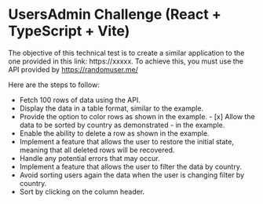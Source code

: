 # UsersAdmin Challenge (React + TypeScript + Vite)

The objective of this technical test is to create a similar application to the one provided in this link: https://xxxxx. To achieve this, you must use the API provided by https://randomuser.me/

Here are the steps to follow:

- Fetch 100 rows of data using the API.
- Display the data in a table format, similar to the example.
- Provide the option to color rows as shown in the example. - [x] Allow the data to be sorted by country as demonstrated - in the example.
- Enable the ability to delete a row as shown in the example.
- Implement a feature that allows the user to restore the initial state, meaning that all deleted rows will be recovered.
- Handle any potential errors that may occur.
- Implement a feature that allows the user to filter the data by country.
- Avoid sorting users again the data when the user is changing filter by country.
- Sort by clicking on the column header.
